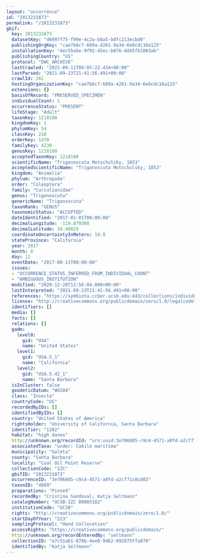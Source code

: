 ```yaml
---
layout: "occurrence"
id: "2013231873"
permalink: "/2013231873"
gbif:
  key: 2013231873
  datasetKey: "d6097f75-f99e-4c2a-b8a5-b0fc213ecbd0"
  publishingOrgKey: "cae7b6c7-669a-4261-9a34-6e8cdc16a125"
  installationKey: "4ec55ebe-9f92-45ec-b076-dd45f61003ab"
  publishingCountry: "US"
  protocol: "DWC_ARCHIVE"
  lastCrawled: "2021-09-11T09:05:22.434+00:00"
  lastParsed: "2021-09-23T21:41:56.491+00:00"
  crawlId: 161
  hostingOrganizationKey: "cae7b6c7-669a-4261-9a34-6e8cdc16a125"
  extensions: {}
  basisOfRecord: "PRESERVED_SPECIMEN"
  individualCount: 1
  occurrenceStatus: "PRESENT"
  lifeStage: "Adult"
  taxonKey: 1218180
  kingdomKey: 1
  phylumKey: 54
  classKey: 216
  orderKey: 1470
  familyKey: 4239
  genusKey: 1218180
  acceptedTaxonKey: 1218180
  scientificName: "Trigonoscuta Motschulsky, 1853"
  acceptedScientificName: "Trigonoscuta Motschulsky, 1853"
  kingdom: "Animalia"
  phylum: "Arthropoda"
  order: "Coleoptera"
  family: "Curculionidae"
  genus: "Trigonoscuta"
  genericName: "Trigonoscuta"
  taxonRank: "GENUS"
  taxonomicStatus: "ACCEPTED"
  dateIdentified: "2017-01-01T00:00:00"
  decimalLongitude: -119.879368
  decimalLatitude: 34.40829
  coordinateUncertaintyInMeters: 10.0
  stateProvince: "California"
  year: 2017
  month: 8
  day: 11
  eventDate: "2017-08-11T00:00:00"
  issues:
  - "OCCURRENCE_STATUS_INFERRED_FROM_INDIVIDUAL_COUNT"
  - "AMBIGUOUS_INSTITUTION"
  modified: "2020-12-28T12:56:04.000+00:00"
  lastInterpreted: "2021-09-23T21:41:56.491+00:00"
  references: "https://symbiota.ccber.ucsb.edu:443/collections/individual/index.php?occid=1382"
  license: "http://creativecommons.org/publicdomain/zero/1.0/legalcode"
  identifiers: []
  media: []
  facts: []
  relations: []
  gadm:
    level0:
      gid: "USA"
      name: "United States"
    level1:
      gid: "USA.5_1"
      name: "California"
    level2:
      gid: "USA.5.42_1"
      name: "Santa Barbara"
  isInCluster: false
  geodeticDatum: "WGS84"
  class: "Insecta"
  countryCode: "US"
  recordedByIDs: []
  identifiedByIDs: []
  country: "United States of America"
  rightsHolder: "University of California, Santa Barbara"
  identifier: "1382"
  habitat: "high dunes"
  http://unknown.org/recordId: "urn:uuid:3e706085-c9c4-4571-a0fd-a2cf71c0cd83"
  associatedTaxa: "under: Cakile maritima"
  municipality: "Goleta"
  county: "Santa Barbara"
  locality: "Coal Oil Point Reserve"
  collectionCode: "IZC"
  gbifID: "2013231873"
  occurrenceID: "3e706085-c9c4-4571-a0fd-a2cf71c0cd83"
  taxonID: "4089"
  preparations: "Pinned"
  recordedBy: "Cristina Sandoval; Katja Seltmann"
  catalogNumber: "UCSB-IZC 00003182"
  institutionCode: "UCSB"
  rights: "http://creativecommons.org/publicdomain/zero/1.0/"
  startDayOfYear: "223"
  samplingProtocol: "Hand Collecetion"
  accessRights: "https://creativecommons.org/publicdomain/"
  http://unknown.org/recordEnteredBy: "seltmann"
  collectionID: "e7c51ab1-870b-4ee8-9d62-092875ffa870"
  identifiedBy: "Katja Seltmann"
---
```

